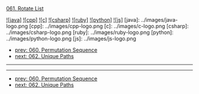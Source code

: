 [061. Rotate List](https://leetcode.com/problems/rotate-list/)

[![java]](../java/061-rotate-list.md)
[![cpp]](../cpp/061-rotate-list.md)
[![c]](../c/061-rotate-list.md)
[![csharp]](../csharp/061-rotate-list.md)
[![ruby]](../ruby/061-rotate-list.md)
[![python]](../python/061-rotate-list.md)
[![js]](../js/061-rotate-list.md)
[java]: ../images/java-logo.png
[cpp]: ../images/cpp-logo.png
[c]: ../images/c-logo.png
[csharp]: ../images/csharp-logo.png
[ruby]: ../images/ruby-logo.png
[python]: ../images/python-logo.png
[js]: ../images/js-logo.png

- [prev: 060. Permutation Sequence](060-permutation-sequence.md)
- [next: 062. Unique Paths](062-unique-paths.md)

---



---

- [prev: 060. Permutation Sequence](060-permutation-sequence.md)
- [next: 062. Unique Paths](062-unique-paths.md)
